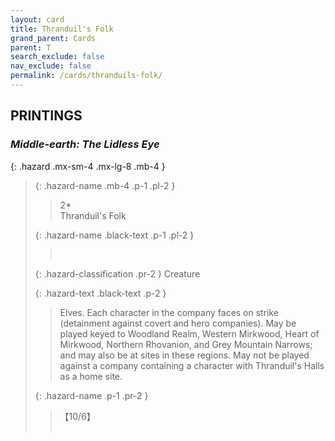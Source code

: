 ```yaml
---
layout: card
title: Thranduil's Folk
grand_parent: Cards
parent: T
search_exclude: false
nav_exclude: false
permalink: /cards/thranduils-folk/
---
```


## PRINTINGS


### _Middle-earth: The Lidless Eye_

{: .hazard .mx-sm-4 .mx-lg-8 .mb-4 }
> {: .hazard-name .mb-4 .p-1 .pl-2 }
> > <div class="hazard-mp">2*</div>
> > <div class="card-name">Thranduil's Folk</div>
>
> {: .hazard-name .black-text .p-1 .pl-2 }
> > &nbsp;
>
> {: .hazard-classification .pr-2 }
> Creature
>
> {: .hazard-text .black-text .p-2 }
> > Elves. Each character in the company faces on strike (detainment against covert and hero companies). May be played keyed to Woodland Realm, Western Mirkwood, Heart of Mirkwood, Northern Rhovanion, and Grey Mountain Narrows; and may also be at sites in these regions. May not be played against a company containing a character with Thranduil's Halls as a home site. 
>
> {: .hazard-name .p-1 .pr-2 }
> > <div class="card-shield">【10/6】</div>
> > <div class="card-corruption">&nbsp;</div>
